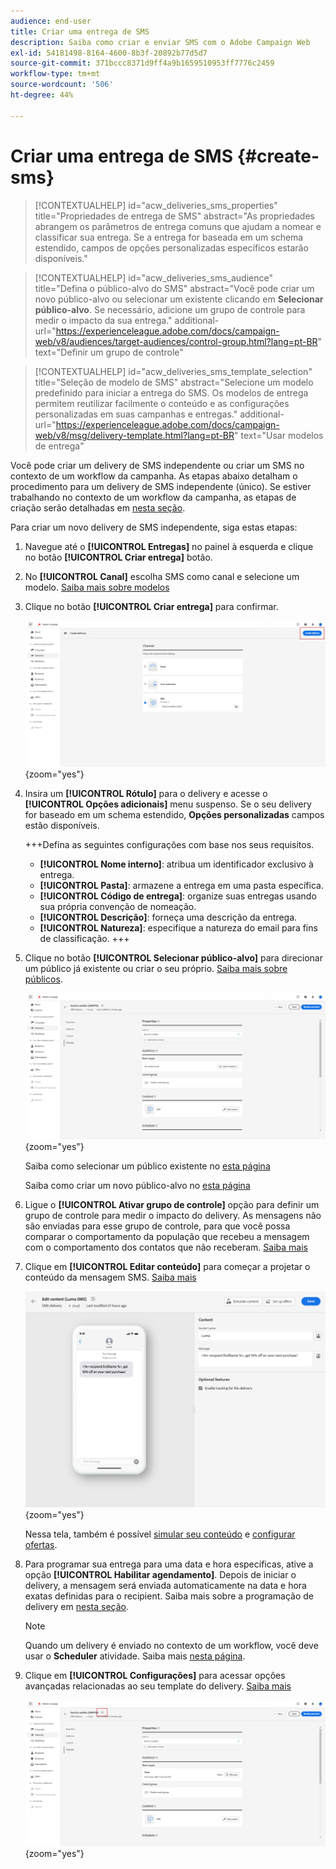 ```yaml
---
audience: end-user
title: Criar uma entrega de SMS
description: Saiba como criar e enviar SMS com o Adobe Campaign Web
exl-id: 54181498-8164-4600-8b3f-20892b77d5d7
source-git-commit: 371bccc8371d9ff4a9b1659510953ff7776c2459
workflow-type: tm+mt
source-wordcount: '506'
ht-degree: 44%

---
```


# Criar uma entrega de SMS {#create-sms}

>[!CONTEXTUALHELP]
>id="acw_deliveries_sms_properties"
>title="Propriedades de entrega de SMS"
>abstract="As propriedades abrangem os parâmetros de entrega comuns que ajudam a nomear e classificar sua entrega. Se a entrega for baseada em um schema estendido, campos de opções personalizadas específicos estarão disponíveis."

>[!CONTEXTUALHELP]
>id="acw_deliveries_sms_audience"
>title="Defina o público-alvo do SMS"
>abstract="Você pode criar um novo público-alvo ou selecionar um existente clicando em **Selecionar público-alvo**. Se necessário, adicione um grupo de controle para medir o impacto da sua entrega."
>additional-url="https://experienceleague.adobe.com/docs/campaign-web/v8/audiences/target-audiences/control-group.html?lang=pt-BR" text="Definir um grupo de controle"

>[!CONTEXTUALHELP]
>id="acw_deliveries_sms_template_selection"
>title="Seleção de modelo de SMS"
>abstract="Selecione um modelo predefinido para iniciar a entrega do SMS. Os modelos de entrega permitem reutilizar facilmente o conteúdo e as configurações personalizadas em suas campanhas e entregas."
>additional-url="https://experienceleague.adobe.com/docs/campaign-web/v8/msg/delivery-template.html?lang=pt-BR" text="Usar modelos de entrega"


Você pode criar um delivery de SMS independente ou criar um SMS no contexto de um workflow da campanha. As etapas abaixo detalham o procedimento para um delivery de SMS independente (único). Se estiver trabalhando no contexto de um workflow da campanha, as etapas de criação serão detalhadas em [nesta seção](../workflows/activities/channels.md#create-a-delivery-in-a-campaign-workflow).


Para criar um novo delivery de SMS independente, siga estas etapas:

1. Navegue até o **[!UICONTROL Entregas]** no painel à esquerda e clique no botão  **[!UICONTROL Criar entrega]** botão.

1. No **[!UICONTROL Canal]** escolha SMS como canal e selecione um modelo. [Saiba mais sobre modelos](../msg/delivery-template.md)

1. Clique no botão **[!UICONTROL Criar entrega]** para confirmar.

   ![](assets/sms_create_1.png){zoom=&quot;yes&quot;}

1. Insira um **[!UICONTROL Rótulo]** para o delivery e acesse o **[!UICONTROL Opções adicionais]** menu suspenso. Se o seu delivery for baseado em um schema estendido, **Opções personalizadas** campos estão disponíveis.

   +++Defina as seguintes configurações com base nos seus requisitos.
   * **[!UICONTROL Nome interno]**: atribua um identificador exclusivo à entrega.
   * **[!UICONTROL Pasta]**: armazene a entrega em uma pasta específica.
   * **[!UICONTROL Código de entrega]**: organize suas entregas usando sua própria convenção de nomeação.
   * **[!UICONTROL Descrição]**: forneça uma descrição da entrega.
   * **[!UICONTROL Natureza]**: especifique a natureza do email para fins de classificação.
+++

1. Clique no botão **[!UICONTROL Selecionar público-alvo]** para direcionar um público já existente ou criar o seu próprio. [Saiba mais sobre públicos](../audience/about-recipients.md).

   ![](assets/sms_create_2.png){zoom=&quot;yes&quot;}

   Saiba como selecionar um público existente no [esta página](../audience/add-audience.md)

   Saiba como criar um novo público-alvo no [esta página](../audience/one-time-audience.md)

1. Ligue o **[!UICONTROL Ativar grupo de controle]** opção para definir um grupo de controle para medir o impacto do delivery. As mensagens não são enviadas para esse grupo de controle, para que você possa comparar o comportamento da população que recebeu a mensagem com o comportamento dos contatos que não receberam. [Saiba mais](../audience/control-group.md)

1. Clique em **[!UICONTROL Editar conteúdo]** para começar a projetar o conteúdo da mensagem SMS. [Saiba mais](content-sms.md)

   ![](assets/sms_create_4.png){zoom=&quot;yes&quot;}

   Nessa tela, também é possível [simular seu conteúdo](../preview-test/preview-test.md) e [configurar ofertas](../msg/offers.md).

1. Para programar sua entrega para uma data e hora específicas, ative a opção **[!UICONTROL Habilitar agendamento]**. Depois de iniciar o delivery, a mensagem será enviada automaticamente na data e hora exatas definidas para o recipient. Saiba mais sobre a programação de delivery em [nesta seção](../msg/gs-messages.md#gs-schedule).

   >[!NOTE]
   >
   >Quando um delivery é enviado no contexto de um workflow, você deve usar o **Scheduler** atividade. Saiba mais [nesta página](../workflows/activities/scheduler.md).

1. Clique em **[!UICONTROL Configurações]** para acessar opções avançadas relacionadas ao seu template do delivery. [Saiba mais](../advanced-settings/delivery-settings.md)

   ![](assets/sms_create_3.png){zoom=&quot;yes&quot;}
